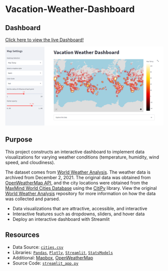 # Vacation-Weather-Dashboard

## Dashboard

[Click here to view the live Dashboard!](https://matin-n-vacation-weather-dashboard-streamlit-app-k4h6j7.streamlitapp.com/)

[![dashboard.png](dashboard.png)](https://matin-n-vacation-weather-dashboard-streamlit-app-k4h6j7.streamlitapp.com/)

## Purpose

This project constructs an interactive dashboard to implement data visualizations for varying weather conditions (temperature, humidity, wind speed, and cloudiness).

The dataset comes from [World Weather Analysis](https://github.com/matin-n/World-Weather-Analysis). The weather data is archived from December 2, 2021. The original data was obtained from [OpenWeatherMap API](https://openweathermap.org/api), and the city locations were obtained from the [MaxMind World Cities Database](http://www.maxmind.com/en/free-world-cities-database) using the [CitiPy](https://github.com/wingchen/citipy) library. View the original [World Weather Analysis](https://github.com/matin-n/World-Weather-Analysis) repository for more information on how the data was collected and parsed.

- Data visualizations that are attractive, accessible, and interactive
- Interactive features such as dropdowns, sliders, and hover data
- Deploy an interactive dashboard with Streamlit

## Resources

- Data Source: [`cities.csv`](cities.csv)
- Libraries: [`Pandas`](https://pandas.pydata.org/), [`Plotly`](https://plotly.com/graphing-libraries/), [`Streamlit`](https://streamlit.io/), [`StatsModels`](https://www.statsmodels.org/stable/index.html)
- Additional: [Mapbox](https://www.mapbox.com/), [OpenWeatherMap](https://openweathermap.org/api)
- Source Code: [`streamlit_app.py`](streamlit_app.py)
